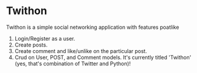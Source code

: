 # Twithon
Twithon is a simple social networking application with features poatlike
1. Login/Register as a user.
2. Create posts. 
3. Create comment and like/unlike on the particular post.
4. Crud on User, POST, and Comment models.
It's currently titled 'Twithon' (yes, that's combination of Twitter and Python)!
